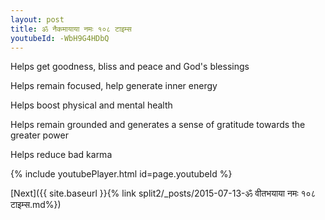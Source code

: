 ```yaml
---
layout: post
title: ॐ नैकमायाया नमः १०८ टाइम्स
youtubeId: -WbH9G4HDbQ
---
```

 
 
Helps get goodness, bliss and peace and God's blessings
 
Helps remain focused, help generate inner energy 
 
Helps boost physical and mental health 
 
Helps remain grounded and generates a sense of gratitude towards the greater power 
 
Helps reduce bad karma
 
 
 
 


{% include youtubePlayer.html id=page.youtubeId %}
 
[Next]({{ site.baseurl }}{% link  split2/_posts/2015-07-13-ॐ वीतभयाया नमः १०८ टाइम्स.md%})
 
